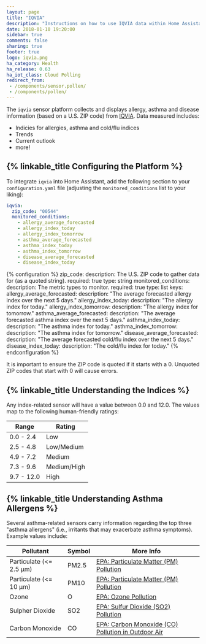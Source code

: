 ```yaml
---
layout: page
title: "IQVIA"
description: "Instructions on how to use IQVIA data within Home Assistant"
date: 2018-01-10 19:20:00
sidebar: true
comments: false
sharing: true
footer: true
logo: iqvia.png
ha_category: Health
ha_release: 0.63
ha_iot_class: Cloud Polling
redirect_from:
 - /components/sensor.pollen/
 - /components/pollen/
---
```


The `iqvia` sensor platform collects and displays allergy, asthma and disease
information (based on a U.S. ZIP code) from [IQVIA](https://www.iqvia.com/).
Data measured includes:

* Indicies for allergies, asthma and cold/flu indices
* Trends
* Current outlook
* more!

## {% linkable_title Configuring the Platform %}

To integrate `iqvia` into Home Assistant, add the following section to your
`configuration.yaml` file (adjusting the `monitored_conditions` list to your
liking):

```yaml
iqvia:
  zip_code: "00544"
  monitored_conditions:
    - allergy_average_forecasted
    - allergy_index_today
    - allergy_index_tomorrow
    - asthma_average_forecasted
    - asthma_index_today
    - asthma_index_tomorrow
    - disease_average_forecasted
    - disease_index_today
```

{% configuration %}
zip_code:
  description: The U.S. ZIP code to gather data for (as a quoted string).
  required: true
  type: string
monitored_conditions:
  description: The metric types to monitor.
  required: true
  type: list
  keys:
    allergy_average_forecasted:
      description: "The average forecasted allergy index over the next 5 days."
    allergy_index_today:
      description: "The allergy index for today."
    allergy_index_tomorrow:
      description: "The allergy index for tomorrow."
    asthma_average_forecasted:
      description: "The average forecasted asthma index over the next 5 days."
    asthma_index_today:
      description: "The asthma index for today."
    asthma_index_tomorrow:
      description: "The asthma index for tomorrow."
    disease_average_forecasted:
      description: "The average forecasted cold/flu index over the next 5 days."
    disease_index_today:
      description: "The cold/flu index for today."
{% endconfiguration %}

<p class='note warning'>
It is important to ensure the ZIP code is quoted if it starts with a 0. Unquoted
ZIP codes that start with 0 will cause errors.
</p>

## {% linkable_title Understanding the Indices %}

Any index-related sensor will have a value between 0.0 and 12.0. The values
map to the following human-friendly ratings:

Range      | Rating
---------  | -----------
0.0 - 2.4  | Low
2.5 - 4.8  | Low/Medium
4.9 - 7.2  | Medium
7.3 - 9.6  | Medium/High
9.7 - 12.0 | High

## {% linkable_title Understanding Asthma Allergens %}

Several asthma-related sensors carry information regarding the top three
"asthma allergens" (i.e., irritants that may exacerbate asthma symptoms).
Example values include:

Pollutant | Symbol | More Info
--------- | ------ | ---------
Particulate (<= 2.5 μm) | PM2.5 | [EPA: Particulate Matter (PM) Pollution](https://www.epa.gov/pm-pollution)
Particulate (<= 10 μm) | PM10 | [EPA: Particulate Matter (PM) Pollution](https://www.epa.gov/pm-pollution)
Ozone | O | [EPA: Ozone Pollution](https://www.epa.gov/ozone-pollution)
Sulpher Dioxide | SO2 | [EPA: Sulfur Dioxide (SO2) Pollution](https://www.epa.gov/so2-pollution)
Carbon Monoxide | CO | [EPA: Carbon Monoxide (CO) Pollution in Outdoor Air](https://www.epa.gov/co-pollution)
